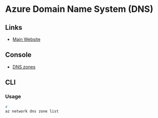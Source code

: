 # Azure Domain Name System (DNS)

## Links

- [Main Website](https://azure.microsoft.com/products/dns)

## Console

- [DNS zones](https://portal.azure.com/#view/HubsExtension/BrowseResource/resourceType/Microsoft.Network%2FdnsZones)

## CLI

### Usage

```sh
#
az network dns zone list
```
